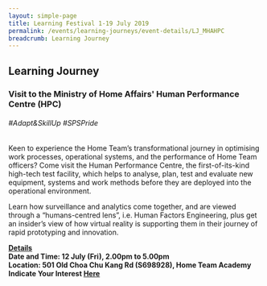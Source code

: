 ```yaml
---
layout: simple-page
title: Learning Festival 1-19 July 2019
permalink: /events/learning-journeys/event-details/LJ_MHAHPC
breadcrumb: Learning Journey
---
```


## Learning Journey 
### Visit to the Ministry of Home Affairs' Human Performance Centre (HPC)

###### _#Adapt&SkillUp #SPSPride_

Keen to experience the Home Team’s transformational journey in optimising work processes, operational systems, and the performance of Home Team officers? Come visit the Human Performance Centre, the first-of-its-kind high-tech test facility, which helps to analyse, plan, test and evaluate new equipment, systems and work methods before they are deployed into the operational environment. 

Learn how surveillance and analytics come together, and are viewed through a “humans-centred lens”, i.e. Human Factors Engineering, plus get an insider’s view of how virtual reality is supporting them in their journey of rapid prototyping and innovation.

<b><u>Details</u><br>
**Date and Time: 12 July (Fri), 2.00pm to 5.00pm** <br>
**Location: 501 Old Choa Chu Kang Rd (S698928), Home Team Academy** <br>
**Indicate Your Interest [Here](https://www.eventbrite.sg/e/visit-to-the-ministry-of-home-affairs-human-performance-centre-hpc-tickets-61090342860)** 
  
